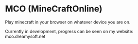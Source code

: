 # MCO (MineCraftOnline)
Play minecraft in your browser on whatever device you are on.

Currently in development, progress can be seen on my website: mco.dreamysoft.net
